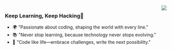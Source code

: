 <!--
**ren-woohoo/ren-woohoo** is a ✨ _special_ ✨ repository because its `README.md` (this file) appears on your GitHub profile.

Here are some ideas to get you started:

- 🔭 I’m currently working on ...
- 🌱 I’m currently learning ...
- 👯 I’m looking to collaborate on ...
- 🤔 I’m looking for help with ...
- 💬 Ask me about ...
- 📫 How to reach me: ...
- 😄 Pronouns: ...
- ⚡ Fun fact: ...
-->
<img align="right" src="https://github-readme-stats.vercel.app/api?username=ren-woohoo&show_icons=true&theme=radical&hide_title=true" />

### Keep Learning, Keep Hacking🌸

- 🌍 "Passionate about coding, shaping the world with every line."
- 📚 "Never stop learning, because technology never stops evolving."
- 🎯 "Code like life—embrace challenges, write the next possibility."
